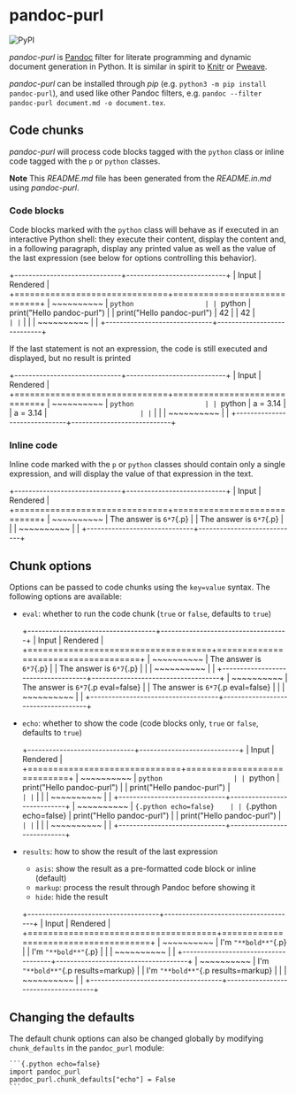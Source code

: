# pandoc-purl

![PyPI](https://img.shields.io/pypi/v/pandoc-purl)

_pandoc-purl_ is [Pandoc](https://pandoc.org) filter for literate programming and dynamic document generation in Python. It is similar in spirit to [Knitr](https://yihui.org/knitr/) or [Pweave](https://mpastell.com/pweave/).

_pandoc-purl_ can be installed through _pip_ (e.g. `python3 -m pip install pandoc-purl`), and used like other Pandoc filters, e.g. `pandoc --filter pandoc-purl document.md -o document.tex`.

## Code chunks

_pandoc-purl_ will process code blocks tagged with the `python` class or inline code tagged with the `p` or `python` classes.

**Note** This _README.md_ file has been generated from the _README.in.md_ using _pandoc-purl_.

### Code blocks

Code blocks marked with the `python` class will behave as if executed in an interactive Python shell: they execute their content, display the content and, in a following paragraph, display any printed value as well as the value of the last expression (see below for options controlling this behavior).

+------------------------------+----------------------------+
| Input                        | Rendered                   |
+==============================+============================+
| ~~~~~~~~~~                   | ```python                  |
| ```python                    | print("Hello pandoc-purl") |
| print("Hello pandoc-purl")   | 42                         |
| 42                           | ```                        |
| ```                          |                            |
| ~~~~~~~~~~                   |                            |
+------------------------------+----------------------------+

If the last statement is not an expression, the code is still executed and displayed, but no result is printed

+------------------------------+----------------------------+
| Input                        | Rendered                   |
+==============================+============================+
| ~~~~~~~~~~                   | ```python                  |
| ```python                    | a = 3.14                   |
| a = 3.14                     | ```                        |
| ```                          |                            |
| ~~~~~~~~~~                   |                            |
+------------------------------+----------------------------+

### Inline code

Inline code marked with the `p` or `python` classes should contain only a single expression, and will display the value of that expression in the text.

+------------------------------+----------------------------+
| Input                        | Rendered                   |
+==============================+============================+
| ~~~~~~~~~~                   | The answer is `6*7`{.p}    |
| The answer is `6*7`{.p}      |                            |
| ~~~~~~~~~~                   |                            |
+------------------------------+----------------------------+

## Chunk options

Options can be passed to code chunks using the `key=value` syntax. The following options are available:

- `eval`: whether to run the code chunk (`true` or `false`, defaults to `true`)
  
  +------------------------------------+------------------------------------+
  | Input                              | Rendered                           |
  +====================================+====================================+
  | ~~~~~~~~~~                         | The answer is `6*7`{.p}            |
  | The answer is `6*7`{.p}            |                                    |
  | ~~~~~~~~~~                         |                                    |
  +------------------------------------+------------------------------------+
  | ~~~~~~~~~~                         | The answer is `6*7`{.p eval=false} |
  | The answer is `6*7`{.p eval=false} |                                    |
  | ~~~~~~~~~~                         |                                    |
  +------------------------------------+------------------------------------+
  
- `echo`: whether to show the code (code blocks only, `true` or `false`, defaults to `true`)
  
  +------------------------------+----------------------------+
  | Input                        | Rendered                   |
  +==============================+============================+
  | ~~~~~~~~~~                   | ```python                  |
  | ```python                    | print("Hello pandoc-purl") |
  | print("Hello pandoc-purl")   | ```                        |
  | ```                          |                            |
  | ~~~~~~~~~~                   |                            |
  +------------------------------+----------------------------+
  | ~~~~~~~~~~                   | ```{.python echo=false}    |
  | ```{.python echo=false}      | print("Hello pandoc-purl") |
  | print("Hello pandoc-purl")   | ```                        |
  | ```                          |                            |
  | ~~~~~~~~~~                   |                            |
  +------------------------------+----------------------------+
  
- `results`: how to show the result of the last expression
  - `asis`: show the result as a pre-formatted code block or inline (default)
  - `markup`: process the result through Pandoc before showing it
  - `hide`: hide the result
  
  +-------------------------------------+-------------------------------------+
  | Input                               | Rendered                            |
  +=====================================+=====================================+
  | ~~~~~~~~~~                          | I'm `"**bold**"`{.p}                |
  | I'm `"**bold**"`{.p}                |                                     |
  | ~~~~~~~~~~                          |                                     |
  +-------------------------------------+-------------------------------------+
  | ~~~~~~~~~~                          | I'm `"**bold**"`{.p results=markup} |
  | I'm `"**bold**"`{.p results=markup} |                                     |
  | ~~~~~~~~~~                          |                                     |
  +-------------------------------------+-------------------------------------+

## Changing the defaults

The default chunk options can also be changed globally by modifying `chunk_defaults` in the `pandoc_purl` module:
    
    ```{.python echo=false}
    import pandoc_purl
    pandoc_purl.chunk_defaults["echo"] = False
    ```
